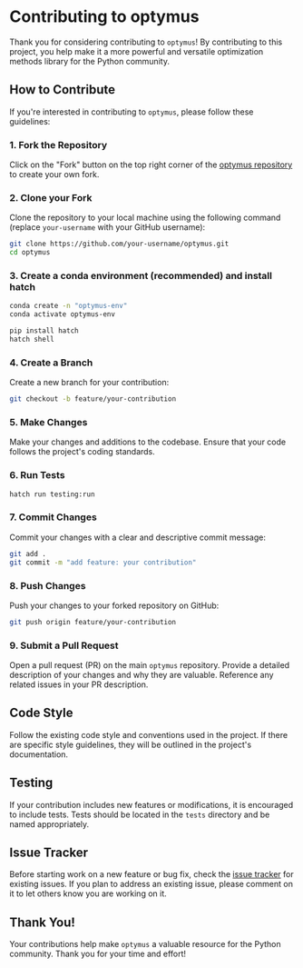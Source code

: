 # Contributing to optymus

Thank you for considering contributing to `optymus`! By contributing to this project, you help make it a more powerful and versatile optimization methods library for the Python community.

## How to Contribute

If you're interested in contributing to `optymus`, please follow these guidelines:

### 1. Fork the Repository

Click on the "Fork" button on the top right corner of the [optymus repository](https://github.com/quant-sci/optymus) to create your own fork.

### 2. Clone your Fork

Clone the repository to your local machine using the following command (replace `your-username` with your GitHub username):

```bash
git clone https://github.com/your-username/optymus.git
cd optymus
```

### 3. Create a conda environment (recommended) and install hatch 

```bash
conda create -n "optymus-env"
conda activate optymus-env

pip install hatch
hatch shell
```

### 4. Create a Branch

Create a new branch for your contribution:

```bash
git checkout -b feature/your-contribution
```

### 5. Make Changes

Make your changes and additions to the codebase. Ensure that your code follows the project's coding standards.

### 6. Run Tests

```bash
hatch run testing:run
```

### 7. Commit Changes

Commit your changes with a clear and descriptive commit message:

```bash
git add .
git commit -m "add feature: your contribution"
```

### 8. Push Changes

Push your changes to your forked repository on GitHub:

```bash
git push origin feature/your-contribution
```

### 9. Submit a Pull Request

Open a pull request (PR) on the main `optymus` repository. Provide a detailed description of your changes and why they are valuable. Reference any related issues in your PR description.

## Code Style

Follow the existing code style and conventions used in the project. If there are specific style guidelines, they will be outlined in the project's documentation.

## Testing

If your contribution includes new features or modifications, it is encouraged to include tests. Tests should be located in the `tests` directory and be named appropriately.

## Issue Tracker

Before starting work on a new feature or bug fix, check the [issue tracker](https://github.com/quant-sci/optymus/issues) for existing issues. If you plan to address an existing issue, please comment on it to let others know you are working on it.

## Thank You!

Your contributions help make `optymus` a valuable resource for the Python community. Thank you for your time and effort!